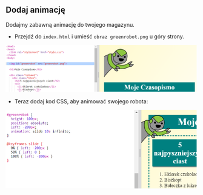 ## Dodaj animację

Dodajmy zabawną animację do twojego magazynu.

+ Przejdź do `index.html` i umieść `obraz greenrobot.png` u góry strony.

![zrzut ekranu](images/magazine-animation-image.png)

+ Teraz dodaj kod CSS, aby animować swojego robota:

![zrzut ekranu](images/magazine-animation-css.png)